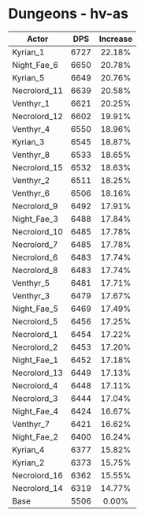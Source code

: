 # Dungeons - hv-as
| Actor | DPS | Increase |
|---|:---:|:---:|
|Kyrian_1|6727|22.18%|
|Night_Fae_6|6650|20.78%|
|Kyrian_5|6649|20.76%|
|Necrolord_11|6639|20.58%|
|Venthyr_1|6621|20.25%|
|Necrolord_12|6602|19.91%|
|Venthyr_4|6550|18.96%|
|Kyrian_3|6545|18.87%|
|Venthyr_8|6533|18.65%|
|Necrolord_15|6532|18.63%|
|Venthyr_2|6511|18.25%|
|Venthyr_6|6506|18.16%|
|Necrolord_9|6492|17.91%|
|Night_Fae_3|6488|17.84%|
|Necrolord_10|6485|17.78%|
|Necrolord_7|6485|17.78%|
|Necrolord_6|6483|17.74%|
|Necrolord_8|6483|17.74%|
|Venthyr_5|6481|17.71%|
|Venthyr_3|6479|17.67%|
|Night_Fae_5|6469|17.49%|
|Necrolord_5|6456|17.25%|
|Necrolord_1|6454|17.22%|
|Necrolord_2|6453|17.20%|
|Night_Fae_1|6452|17.18%|
|Necrolord_13|6449|17.13%|
|Necrolord_4|6448|17.11%|
|Necrolord_3|6444|17.04%|
|Night_Fae_4|6424|16.67%|
|Venthyr_7|6421|16.62%|
|Night_Fae_2|6400|16.24%|
|Kyrian_4|6377|15.82%|
|Kyrian_2|6373|15.75%|
|Necrolord_16|6362|15.55%|
|Necrolord_14|6319|14.77%|
|Base|5506|0.00%|
